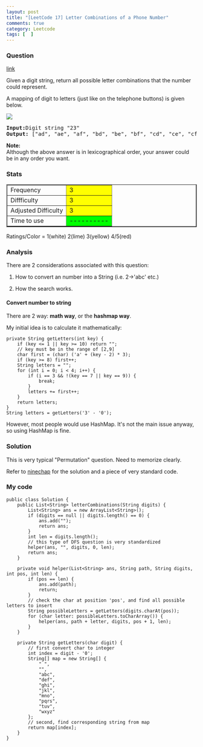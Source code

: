 ```yaml
---
layout: post
title: "[LeetCode 17] Letter Combinations of a Phone Number"
comments: true
category: Leetcode
tags: [  ]
---
```


### Question 

[link](http://oj.leetcode.com/problems/letter-combinations-of-a-phone-number/)

<div class="question-content">
            <p></p><p>Given a digit string, return all possible letter combinations that the number could represent.
</p>

<p>
A mapping of digit to letters (just like on the telephone buttons) is given below.</p>
<p><img src="http://upload.wikimedia.org/wikipedia/commons/thumb/7/73/Telephone-keypad2.svg/200px-Telephone-keypad2.svg.png"></p>

<pre><b>Input:</b>Digit string "23"
<b>Output:</b> ["ad", "ae", "af", "bd", "be", "bf", "cd", "ce", "cf"].
</pre>

<p>
<b>Note:</b><br>
Although the above answer is in lexicographical order, your answer could be in any order you want.
</p><p></p>
</div>

### Stats

<table border="2">
	<tr>
		<td>Frequency</td>
		<td bgcolor="yellow">3</td>
	</tr>
	<tr>
		<td>Diffficulty</td>
		<td bgcolor="yellow">3</td>
	</tr>
	<tr>
		<td>Adjusted Difficulty</td>
		<td bgcolor="yellow">3</td>
	</tr>
	<tr>
		<td>Time to use</td>
		<td bgcolor="lime">----------</td>
	</tr>
</table>

Ratings/Color = 1(white) 2(lime) 3(yellow) 4/5(red)

### Analysis 

There are 2 considerations associated with this question: 

1. How to convert an number into a String (i.e. 2->'abc' etc.) 

1. How the search works. 

#### Convert number to string 

There are 2 way: __math way__, or the __hashmap way__. 

My initial idea is to calculate it mathematically: 

    private String getLetters(int key) {
        if (key <= 1 || key >= 10) return "";
        // key must be in the range of [2,9]
        char first = (char) ('a' + (key - 2) * 3);
        if (key >= 8) first++;
        String letters = "";
        for (int i = 0; i < 4; i++) {
            if (i == 3 && !(key == 7 || key == 9)) {
                break;
            }
            letters += first++;
        }
        return letters;
    }
    String letters = getLetters('3' - '0');

However, most people would use HashMap. It's not the main issue anyway, so using HashMap is fine. 

### Solution

This is very typical "Permutation" question. Need to memorize clearly. 

Refer to [ninechap](http://www.ninechapter.com//solutions/letter-combinations-of-a-phone-number/) for the solution and a piece of very standard code. 

### My code 

    public class Solution {
        public List<String> letterCombinations(String digits) {
            List<String> ans = new ArrayList<String>();
            if (digits == null || digits.length() == 0) {
                ans.add("");
                return ans;
            }
            int len = digits.length();
            // this type of DFS question is very standardized
            helper(ans, "", digits, 0, len);
            return ans;
        }

        private void helper(List<String> ans, String path, String digits, int pos, int len) {
            if (pos == len) {
                ans.add(path);
                return;
            }
            // check the char at position 'pos', and find all possible letters to insert
            String possibleLetters = getLetters(digits.charAt(pos));
            for (char letter: possibleLetters.toCharArray()) {
                helper(ans, path + letter, digits, pos + 1, len);
            }
        }

        private String getLetters(char digit) {
            // first convert char to integer
            int index = digit - '0';
            String[] map = new String[] {
                " ",
                "",
                "abc",
                "def",
                "ghi",
                "jkl",
                "mno",
                "pqrs",
                "tuv",
                "wxyz"
            };
            // second, find corresponding string from map
            return map[index];
        }
    }
